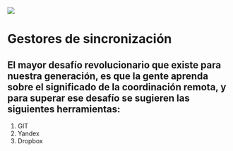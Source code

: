 ![](http://cdn.array.se/files/2012/02/iOS-5-WiFi-Sync.jpg)

# **Gestores de sincronización**

## El mayor desafío revolucionario que existe para nuestra generación, es que la gente aprenda sobre el significado de la coordinación remota, y para superar ese desafío se sugieren las siguientes herramientas:

1. GIT
2. Yandex
3. Dropbox
